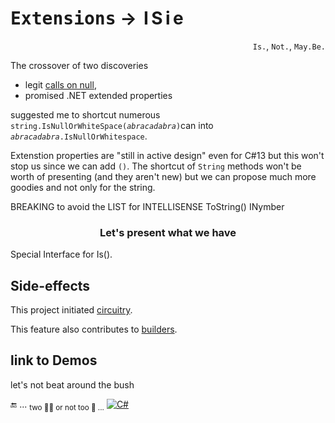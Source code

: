 # <samp>Extensions</samp> &rarr; &thinsp;I&thinsp;S&thinsp;i&thinsp;e

<p align="right"><code>Is.</code>, <code>Not.</code>, <code>May.Be.</code></p>

The crossover of two discoveries 

+ legit [calls on null](../../../frames/README+/calls_on_null.md),
+ promised .NET extended properties

suggested me to shortcut numerous <code>string.IsNullOrWhiteSpace(<i>abracadabra</i>)</code>can into <code><i>abracadabra</i>.IsNullOrWhitespace</code>.

Extenstion properties are "still in active design" even for C#13 but this won't stop us since we can add `()`. 
The shortcut of `String` methods won't be worth of presenting (and they aren't new) but we can propose much more goodies and not only for the string.

BREAKING to avoid the LIST for INTELLISENSE
ToString()
INymber 

<h3 align="center">Let's present what we have</h3>

Special Interface for Is().

## Side-effects

This project initiated [circuitry](../../../techniques/README+/circuitry).

This feature also contributes to [builders](../../../techniques/README+/builders).

## link to Demos

let's not beat around the bush

🔚 ... <sub>two 🐝🐝 or not too 🐝 ...</sub> [![C#](https://custom-icon-badges.demolab.com/badge/C%23-but_for_all-orangered.svg?logo=cshrp&logoColor=white&color=turquose)](#)
